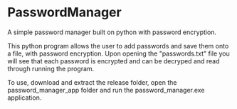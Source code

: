 # PasswordManager
A simple password manager built on python with password encryption.

This python program allows the user to add passwords and save them onto a file, with password encryption.
Upon opening the "passwords.txt" file you will see that each password is encrypted and can be decryped and read
through running the program.

To use, download and extract the release folder, open the password_manager_app folder and run the password_manager.exe application.
